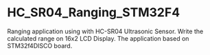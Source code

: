 # HC_SR04_Ranging_STM32F4
Ranging application using with HC-SR04 Ultrasonic Sensor. Write the calculated range on 16x2 LCD Display. The application based on STM32f4DISCO board. 
